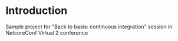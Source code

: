 # Introduction 

Sample project for "Back to basis: continuous integration" session in NetcoreConf Virtual 2 conference